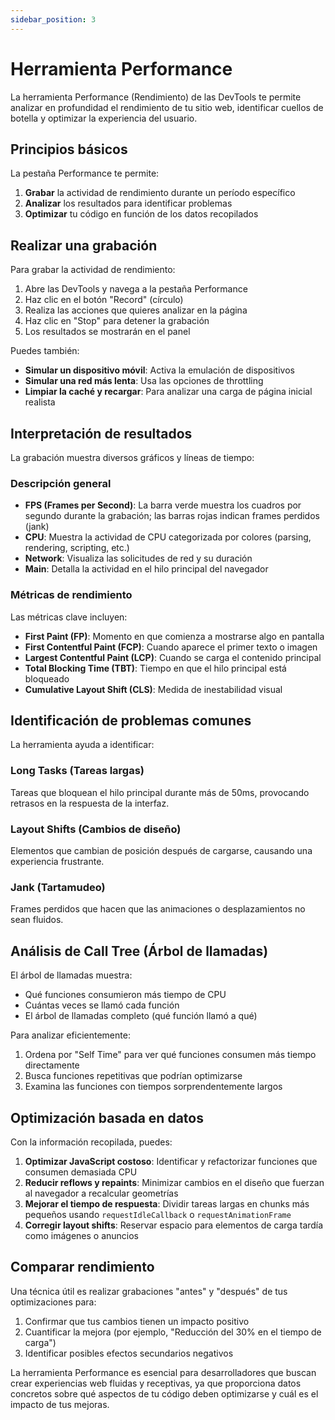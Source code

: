 ```yaml
---
sidebar_position: 3
---
```


# Herramienta Performance

La herramienta Performance (Rendimiento) de las DevTools te permite analizar en profundidad el rendimiento de tu sitio web, identificar cuellos de botella y optimizar la experiencia del usuario.

## Principios básicos

La pestaña Performance te permite:

1. **Grabar** la actividad de rendimiento durante un período específico
2. **Analizar** los resultados para identificar problemas
3. **Optimizar** tu código en función de los datos recopilados

## Realizar una grabación

Para grabar la actividad de rendimiento:

1. Abre las DevTools y navega a la pestaña Performance
2. Haz clic en el botón "Record" (círculo)
3. Realiza las acciones que quieres analizar en la página
4. Haz clic en "Stop" para detener la grabación
5. Los resultados se mostrarán en el panel

Puedes también:
- **Simular un dispositivo móvil**: Activa la emulación de dispositivos
- **Simular una red más lenta**: Usa las opciones de throttling
- **Limpiar la caché y recargar**: Para analizar una carga de página inicial realista

## Interpretación de resultados

La grabación muestra diversos gráficos y líneas de tiempo:

### Descripción general

- **FPS (Frames per Second)**: La barra verde muestra los cuadros por segundo durante la grabación; las barras rojas indican frames perdidos (jank)
- **CPU**: Muestra la actividad de CPU categorizada por colores (parsing, rendering, scripting, etc.)
- **Network**: Visualiza las solicitudes de red y su duración
- **Main**: Detalla la actividad en el hilo principal del navegador

### Métricas de rendimiento

Las métricas clave incluyen:

- **First Paint (FP)**: Momento en que comienza a mostrarse algo en pantalla
- **First Contentful Paint (FCP)**: Cuando aparece el primer texto o imagen
- **Largest Contentful Paint (LCP)**: Cuando se carga el contenido principal
- **Total Blocking Time (TBT)**: Tiempo en que el hilo principal está bloqueado
- **Cumulative Layout Shift (CLS)**: Medida de inestabilidad visual

## Identificación de problemas comunes

La herramienta ayuda a identificar:

### Long Tasks (Tareas largas)

Tareas que bloquean el hilo principal durante más de 50ms, provocando retrasos en la respuesta de la interfaz.

### Layout Shifts (Cambios de diseño)

Elementos que cambian de posición después de cargarse, causando una experiencia frustrante.

### Jank (Tartamudeo)

Frames perdidos que hacen que las animaciones o desplazamientos no sean fluidos.

## Análisis de Call Tree (Árbol de llamadas)

El árbol de llamadas muestra:

- Qué funciones consumieron más tiempo de CPU
- Cuántas veces se llamó cada función
- El árbol de llamadas completo (qué función llamó a qué)

Para analizar eficientemente:

1. Ordena por "Self Time" para ver qué funciones consumen más tiempo directamente
2. Busca funciones repetitivas que podrían optimizarse
3. Examina las funciones con tiempos sorprendentemente largos

## Optimización basada en datos

Con la información recopilada, puedes:

1. **Optimizar JavaScript costoso**: Identificar y refactorizar funciones que consumen demasiada CPU
2. **Reducir reflows y repaints**: Minimizar cambios en el diseño que fuerzan al navegador a recalcular geometrías
3. **Mejorar el tiempo de respuesta**: Dividir tareas largas en chunks más pequeños usando `requestIdleCallback` o `requestAnimationFrame`
4. **Corregir layout shifts**: Reservar espacio para elementos de carga tardía como imágenes o anuncios

## Comparar rendimiento

Una técnica útil es realizar grabaciones "antes" y "después" de tus optimizaciones para:

1. Confirmar que tus cambios tienen un impacto positivo
2. Cuantificar la mejora (por ejemplo, "Reducción del 30% en el tiempo de carga")
3. Identificar posibles efectos secundarios negativos

La herramienta Performance es esencial para desarrolladores que buscan crear experiencias web fluidas y receptivas, ya que proporciona datos concretos sobre qué aspectos de tu código deben optimizarse y cuál es el impacto de tus mejoras.